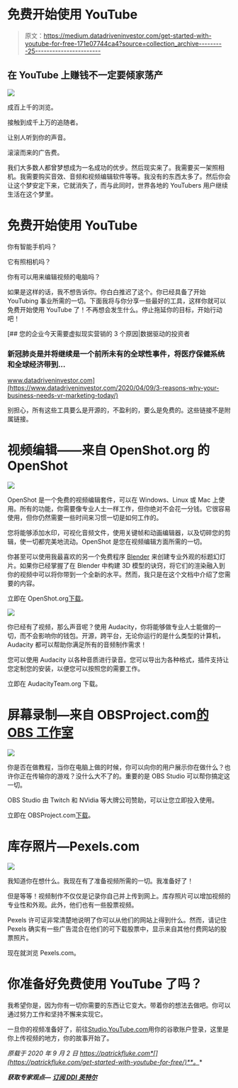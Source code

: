 # 免费开始使用 YouTube

> 原文：<https://medium.datadriveninvestor.com/get-started-with-youtube-for-free-171e07744ca4?source=collection_archive---------25----------------------->

## 在 YouTube 上赚钱不一定要倾家荡产

![](img/5386b7ab3fa77ce178287e2c9eeaa016.png)

成百上千的浏览。

接触到成千上万的追随者。

让别人听到你的声音。

滚滚而来的广告费。

我们大多数人都曾梦想成为一名成功的优步。然后现实来了。我需要买一架照相机。我需要购买音效、音频和视频编辑软件等等。我没有的东西太多了。然后你会让这个梦安定下来，它就消失了，而与此同时，世界各地的 YouTubers 用户继续生活在这个梦里。

# 免费开始使用 YouTube

你有智能手机吗？

它有照相机吗？

你有可以用来编辑视频的电脑吗？

如果是这样的话，我不想告诉你。你白白推迟了这个。你已经具备了开始 YouTubing 事业所需的一切。下面我将与你分享一些最好的工具，这样你就可以免费开始使用 YouTube 了！不再想会发生什么。停止拖延你的目标，开始行动吧！

[](https://www.datadriveninvestor.com/2020/04/09/3-reasons-why-your-business-needs-vr-marketing-today/) [## 您的企业今天需要虚拟现实营销的 3 个原因|数据驱动的投资者

### 新冠肺炎是并将继续是一个前所未有的全球性事件，将医疗保健系统和全球经济带到…

www.datadriveninvestor.com](https://www.datadriveninvestor.com/2020/04/09/3-reasons-why-your-business-needs-vr-marketing-today/) 

别担心，所有这些工具要么是开源的，不盈利的，要么是免费的。这些链接不是附属链接。

# 视频编辑——来自 OpenShot.org 的 OpenShot

![](img/5685ca899a08b044cdfca682fd29acfa.png)

OpenShot 是一个免费的视频编辑套件，可以在 Windows、Linux 或 Mac 上使用。所有的功能，你需要像专业人士一样工作，但你绝对不会花一分钱。它很容易使用，但你仍然需要一些时间来习惯一切是如何工作的。

您将能够添加水印，可视化音频文件，使用关键帧和动画编辑器，以及切碎您的剪辑，使一切都完美地流动。OpenShot 是您在视频编辑方面所需的一切。

你甚至可以使用我最喜欢的另一个免费程序 [Blender](https://www.blender.org/) 来创建专业外观的标题幻灯片。如果你已经掌握了在 Blender 中构建 3D 模型的诀窍，将它们的渲染融入到你的视频中可以将你带到一个全新的水平。然而，我只是在这个文档中介绍了您需要的内容。

立即在 OpenShot.org[下载](https://www.openshot.org/)。

![](img/e262a2be1838c8ff2b45cc0bfbe3eda3.png)

你已经有了视频，那么声音呢？使用 Audacity，你将能够做专业人士能做的一切，而不会影响你的钱包。开源，跨平台，无论你运行的是什么类型的计算机，Audacity 都可以帮助你满足所有的音频制作需求！

您可以使用 Audacity 以各种音质进行录音。您可以导出为各种格式，插件支持让您定制您的安装，以便您可以按照您的需要工作。

立即在 AudacityTeam.org 下载。

# 屏幕录制—来自 OBSProject.com[的 OBS 工作室](https://obsproject.com/)

![](img/e1bd642d83c160cb67aad4038af6c87c.png)

你是否在做教程，当你在电脑上做的时候，你可以向你的用户展示你在做什么？也许你正在传输你的游戏？没什么大不了的。重要的是 OBS Studio 可以帮你搞定这一切。

OBS Studio 由 Twitch 和 NVidia 等大牌公司赞助，可以让您立即投入使用。

立即在 OBSProject.com[下载](https://obsproject.com/)。

# 库存照片—Pexels.com

![](img/a806aaa8d41745d6b4d02cd2ed3433c3.png)

我知道你在想什么。我现在有了准备视频所需的一切。我准备好了！

但是等等！视频制作不仅仅是记录你自己并上传到网上。库存照片可以增加视频的专业性和外观。此外，他们也有一些股票视频。

Pexels 许可证非常清楚地说明了你可以从他们的网站上得到什么。然而，请记住 Pexels 确实有一些广告混合在他们的可下载股票中，显示来自其他付费网站的股票照片。

现在就浏览 Pexels.com。

# 你准备好免费使用 YouTube 了吗？

我希望你是，因为你有一切你需要的东西让它变大。带着你的想法去做吧。你可以通过努力工作和坚持不懈来实现它。

一旦你的视频准备好了，前往[Studio.YouTube.com](https://studio.youtube.com/)用你的谷歌账户登录，这里是你上传视频的地方，你的故事开始了。

*原载于 2020 年 9 月 2 日 https://patrickfluke.com*[](https://patrickfluke.com/get-started-with-youtube-for-free/)**。**

***获取专家观点—** [**订阅 DDI 英特尔**](https://datadriveninvestor.com/ddi-intel)*